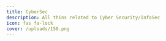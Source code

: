 ```yaml
---
title: CyberSec
description: All thins related to Cyber Security/InfoSec
icon: fas fa-lock
cover: /uploads/150.png
---
```

